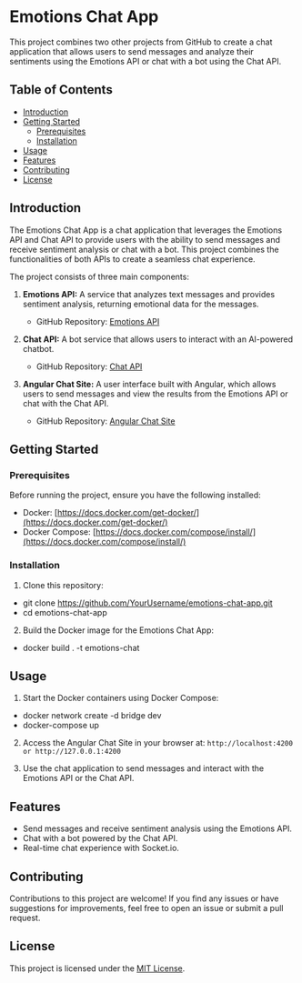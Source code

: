 # Emotions Chat App

This project combines two other projects from GitHub to create a chat application that allows users to send messages and analyze their sentiments using the Emotions API or chat with a bot using the Chat API.

## Table of Contents

- [Introduction](#introduction)
- [Getting Started](#getting-started)
  - [Prerequisites](#prerequisites)
  - [Installation](#installation)
- [Usage](#usage)
- [Features](#features)
- [Contributing](#contributing)
- [License](#license)

## Introduction

The Emotions Chat App is a chat application that leverages the Emotions API and Chat API to provide users with the ability to send messages and receive sentiment analysis or chat with a bot. This project combines the functionalities of both APIs to create a seamless chat experience.

The project consists of three main components:

1. **Emotions API:** A service that analyzes text messages and provides sentiment analysis, returning emotional data for the messages.
   - GitHub Repository: [Emotions API](https://github.com/luiscostalf/emotions-api.git)

2. **Chat API:** A bot service that allows users to interact with an AI-powered chatbot.
   - GitHub Repository: [Chat API](https://github.com/luiscostalf/chat-api.git)

3. **Angular Chat Site:** A user interface built with Angular, which allows users to send messages and view the results from the Emotions API or chat with the Chat API.
   - GitHub Repository: [Angular Chat Site](https://github.com/luiscostalf/chat-app-docker.git)

## Getting Started

### Prerequisites

Before running the project, ensure you have the following installed:

- Docker: [https://docs.docker.com/get-docker/](https://docs.docker.com/get-docker/)
- Docker Compose: [https://docs.docker.com/compose/install/](https://docs.docker.com/compose/install/)

### Installation

1. Clone this repository:

- git clone https://github.com/YourUsername/emotions-chat-app.git
- cd emotions-chat-app

2. Build the Docker image for the Emotions Chat App:

- docker build . -t emotions-chat


## Usage

1. Start the Docker containers using Docker Compose:

- docker network create -d bridge dev
- docker-compose up


2. Access the Angular Chat Site in your browser at: `http://localhost:4200 or http://127.0.0.1:4200`

3. Use the chat application to send messages and interact with the Emotions API or the Chat API.

## Features

- Send messages and receive sentiment analysis using the Emotions API.
- Chat with a bot powered by the Chat API.
- Real-time chat experience with Socket.io.

## Contributing

Contributions to this project are welcome! If you find any issues or have suggestions for improvements, feel free to open an issue or submit a pull request.

## License

This project is licensed under the [MIT License](./LICENSE).
